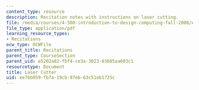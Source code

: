 ```yaml
---
content_type: resource
description: Recitation notes with instructions on laser cutting.
file: /media/courses/4-500-introduction-to-design-computing-fall-2008/ee7bb059fb7a19cb97eb63c51eb1725c_rec6.pdf
file_type: application/pdf
learning_resource_types:
- Recitations
ocw_type: OCWFile
parent_title: Recitations
parent_type: CourseSection
parent_uid: e5202a82-fbf4-ce3a-3023-83605aa603c1
resourcetype: Document
title: Laser Cutter
uid: ee7bb059-fb7a-19cb-97eb-63c51eb1725c
---
```

